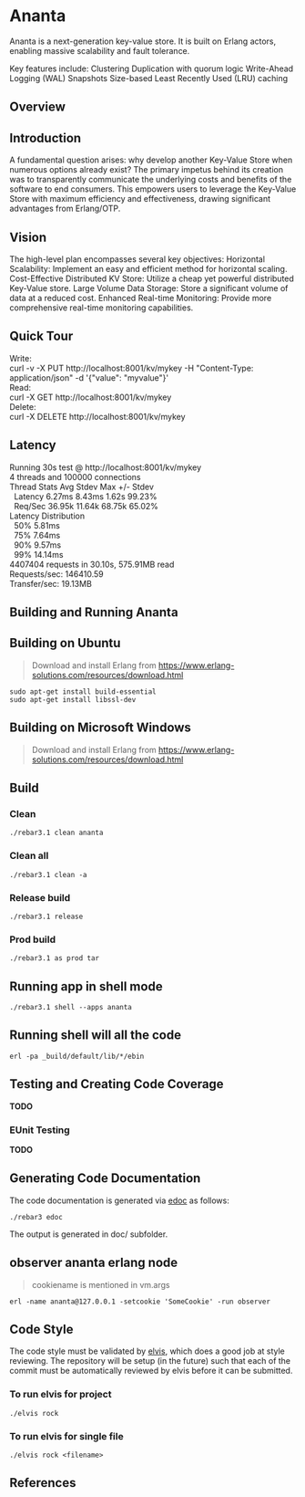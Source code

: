 # Ananta
Ananta is a next-generation key-value store. It is built on Erlang actors, enabling massive scalability and fault tolerance.
  
Key features include:
  Clustering
  Duplication with quorum logic
  Write-Ahead Logging (WAL)
  Snapshots
  Size-based Least Recently Used (LRU) caching

## Overview


## Introduction

A fundamental question arises: why develop another Key-Value Store when numerous options already exist? The primary impetus behind its creation was to transparently communicate the underlying costs and benefits of the software to end consumers. This empowers users to leverage the Key-Value Store with maximum efficiency and effectiveness, drawing significant advantages from Erlang/OTP.

## Vision

The high-level plan encompasses several key objectives:
Horizontal Scalability: Implement an easy and efficient method for horizontal scaling.
Cost-Effective Distributed KV Store: Utilize a cheap yet powerful distributed Key-Value store.
Large Volume Data Storage: Store a significant volume of data at a reduced cost.
Enhanced Real-time Monitoring: Provide more comprehensive real-time monitoring capabilities.

## Quick Tour

Write:  
curl -v -X PUT http://localhost:8001/kv/mykey      -H "Content-Type: application/json"      -d '{"value": "myvalue"}'  
Read:  
curl -X GET http://localhost:8001/kv/mykey  
Delete:  
curl -X DELETE http://localhost:8001/kv/mykey  

## Latency   
Running 30s test @ http://localhost:8001/kv/mykey  
  4 threads and 100000 connections  
  Thread Stats   Avg      Stdev     Max   +/- Stdev  
  &nbsp;&nbsp;Latency     6.27ms    8.43ms   1.62s    99.23%  
  &nbsp;&nbsp;Req/Sec    36.95k    11.64k   68.75k    65.02%  
  Latency Distribution  
  &nbsp;&nbsp;50%    5.81ms  
  &nbsp;&nbsp;75%    7.64ms  
  &nbsp;&nbsp;90%    9.57ms  
  &nbsp;&nbsp;99%   14.14ms  
  4407404 requests in 30.10s, 575.91MB read  
  Requests/sec: 146410.59  
  Transfer/sec:     19.13MB  
  

## Building and Running Ananta


## Building on Ubuntu

> Download and install Erlang from
> https://www.erlang-solutions.com/resources/download.html
 
    sudo apt-get install build-essential
    sudo apt-get install libssl-dev

## Building on Microsoft Windows

> Download and install Erlang from
> https://www.erlang-solutions.com/resources/download.html

## Build

### Clean 

    ./rebar3.1 clean ananta

### Clean all 

    ./rebar3.1 clean -a

### Release build

    ./rebar3.1 release

### Prod build

    ./rebar3.1 as prod tar
    
## Running app in shell mode

    ./rebar3.1 shell --apps ananta

## Running shell will all the code

    erl -pa _build/default/lib/*/ebin
    
## Testing and Creating Code Coverage

**TODO**
    
### EUnit Testing

**TODO**

## Generating Code Documentation

The code documentation is generated via [edoc](http://erlang.org/doc/apps/edoc/chapter.html) as follows:

    ./rebar3 edoc

The output is generated in doc/ subfolder.

## observer ananta erlang node

> cookiename is mentioned in vm.args

    erl -name ananta@127.0.0.1 -setcookie 'SomeCookie' -run observer

## Code Style

The code style must be validated by [elvis](https://github.com/inaka/elvis),
which does a good job at style reviewing. The repository will be setup (in the
future) such that each of the commit must be automatically reviewed by
elvis before it can be submitted.

### To run elvis for project

    ./elvis rock

### To run elvis for single file

    ./elvis rock <filename>

## References

